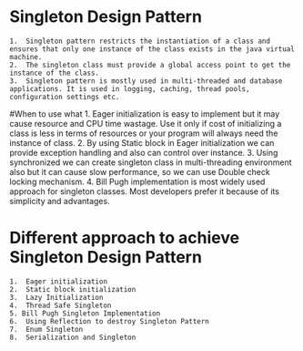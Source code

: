 # Singleton Design Pattern

	1.	Singleton pattern restricts the instantiation of a class and ensures that only one instance of the class exists in the java virtual machine.
	2.	The singleton class must provide a global access point to get the instance of the class.
	3.	Singleton pattern is mostly used in multi-threaded and database applications. It is used in logging, caching, thread pools, configuration settings etc.

#When to use what
	1.	Eager initialization is easy to implement but it may cause resource and CPU time 	wastage. Use it only if cost of initializing a class is less in terms of resources or 	your program will always need the instance of class.
	2.	By using Static block in Eager initialization we can provide exception handling and 	also can control over instance.
	3.	Using synchronized we can create singleton class in multi-threading environment also 	but it can cause slow performance, so we can use Double check locking mechanism.
	4.	Bill Pugh implementation is most widely used approach for singleton classes. Most 	developers prefer it because of its simplicity and advantages.

# Different approach to achieve Singleton Design Pattern
	1.	Eager initialization
	2.	Static block initialization
	3.	Lazy Initialization
	4.	Thread Safe Singleton
	5. Bill Pugh Singleton Implementation
	6.	Using Reflection to destroy Singleton Pattern
	7.	Enum Singleton
	8.	Serialization and Singleton

